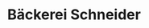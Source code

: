 ---
title: "Bäckerei Schneider"
url: /bergheim/baeckerei-schneider-koeln-aachener-strasse/
shop: Bäckerei
---